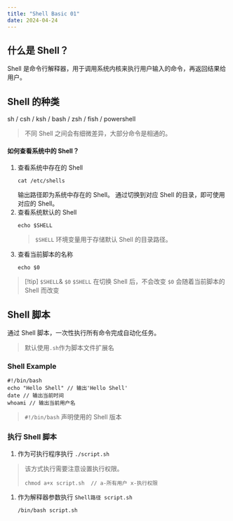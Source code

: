 ```yaml
---
title: "Shell Basic 01"
date: 2024-04-24
---
```


## 什么是 Shell？ 
Shell 是命令行解释器，用于调用系统内核来执行用户输入的命令，再返回结果给用户。 

## Shell 的种类
sh / csh / ksh / bash / zsh / fish / powershell
> 不同 Shell 之间会有细微差异，大部分命令是相通的。
#### 如何查看系统中的 Shell？
1. 查看系统中存在的 Shell
	```shell
	cat /etc/shells
	```
	输出路径即为系统中存在的 Shell。
	通过切换到对应 Shell 的目录，即可使用对应的 Shell。
2. 查看系统默认的 Shell
	```shell
	echo $SHELL
	```
	>  `$SHELL` 环境变量用于存储默认 Shell 的目录路径。
3. 查看当前脚本的名称
	```shell
	echo $0
	```
> [!tip] `$SHELL`& `$0`
> `$SHELL` 在切换 Shell 后，不会改变
> `$0` 会随着当前脚本的 Shell 而改变

## Shell 脚本
通过 Shell 脚本，一次性执行所有命令完成自动化任务。
> 默认使用`.sh`作为脚本文件扩展名
### Shell Example
```shell
#!/bin/bash
echo "Hello Shell" // 输出'Hello Shell'
date // 输出当前时间
whoami // 输出当前用户名
```
> `#!/bin/bash` 声明使用的 Shell 版本

### 执行 Shell 脚本
1. 作为可执行程序执行 `./script.sh` 
> 该方式执行需要注意设置执行权限。
> ```shell
> chmod a+x script.sh  // a-所有用户 x-执行权限
>```

1. 作为解释器参数执行 `Shell路径 script.sh` 
	```shell
	/bin/bash script.sh
	```